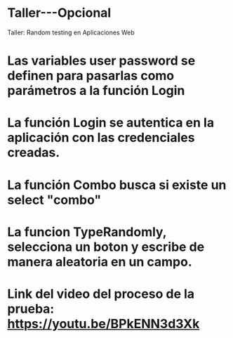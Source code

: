 # Taller---Opcional
Taller: Random testing en Aplicaciones Web


# Las variables user password se definen para pasarlas como parámetros a la función Login

# La función Login se autentica en la aplicación con las credenciales creadas.

# La función Combo busca si existe un select "combo"

# La funcion TypeRandomly, selecciona un boton y escribe de manera aleatoria en un campo.

# Link del video del proceso de la prueba: https://youtu.be/BPkENN3d3Xk
